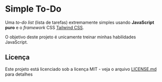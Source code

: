 # Simple To-Do

Uma *to-do list* (lista de tarefas) extremamente simples usando **JavaScript puro** e o *framework* CSS [Tailwind CSS](https://tailwindcss.com).

O objetivo deste projeto é unicamente treinar minhas habilidades JavaScript.

## Licença

Este projeto está licenciado sob a licença MIT - veja o arquivo [LICENSE.md](LICENSE.md) para detalhes
